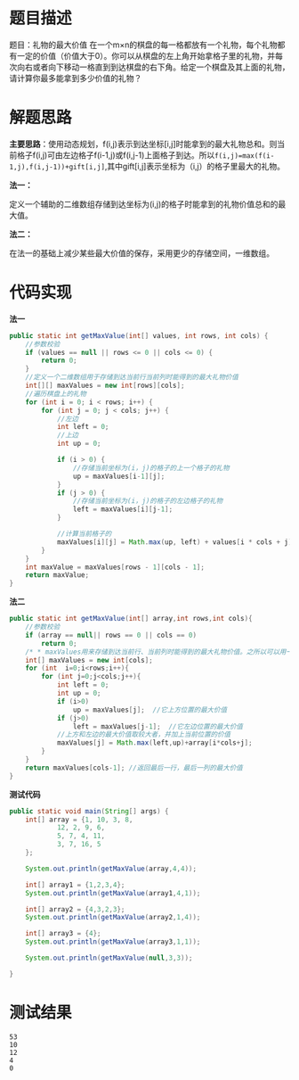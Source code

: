 # 题目描述
题目：礼物的最大价值
在一个m×n的棋盘的每一格都放有一个礼物，每个礼物都有一定的价值（价值大于0）。你可以从棋盘的左上角开始拿格子里的礼物，并每次向右或者向下移动一格直到到达棋盘的右下角。给定一个棋盘及其上面的礼物，请计算你最多能拿到多少价值的礼物？

# 解题思路

**主要思路**：使用动态规划，f(i,j)表示到达坐标[i,j]时能拿到的最大礼物总和。则当前格子f(i,j)可由左边格子f(i-1,j)或f(i,j-1)上面格子到达。所以`f(i,j)=max(f(i-1,j),f(i,j-1))+gift[i,j]`,其中gift[i,j]表示坐标为（i,j）的格子里最大的礼物。

**法一：**

定义一个辅助的二维数组存储到达坐标为(i,j)的格子时能拿到的礼物价值总和的最大值。

**法二：**

在法一的基础上减少某些最大价值的保存，采用更少的存储空间，一维数组。

# 代码实现

**法一**

```java
public static int getMaxValue(int[] values, int rows, int cols) {
    //参数校验
    if (values == null || rows <= 0 || cols <= 0) {
        return 0;
    }
    //定义一个二维数组用于存储到达当前行当前列时能得到的最大礼物价值
    int[][] maxValues = new int[rows][cols];
    //遍历棋盘上的礼物
    for (int i = 0; i < rows; i++) {
        for (int j = 0; j < cols; j++) {
            //左边
            int left = 0;
            //上边
            int up = 0;

            if (i > 0) {
                //存储当前坐标为(i，j)的格子的上一个格子的礼物
                up = maxValues[i-1][j];
            }
            if (j > 0) {
                //存储当前坐标为(i，j)的格子的左边格子的礼物
                left = maxValues[i][j-1];
            }

            //计算当前格子的
            maxValues[i][j] = Math.max(up, left) + values[i * cols + j];
        }
    }
    int maxValue = maxValues[rows - 1][cols - 1];
    return maxValue;
}
```

**法二**

```java
public static int getMaxValue(int[] array,int rows,int cols){
    //参数校验
    if (array == null|| rows == 0 || cols == 0)
        return 0;
    /* * maxValues用来存储到达当前行、当前列时能得到的最大礼物价值。之所以可以用一维数组，是因为j位置存储着 * 到达它上方元素的最大价值。而我们需要的仅仅是矩阵最后一行，最后一列的一个元素的最大价值。因此， * 可以让当前行数-2的数据别覆盖。 */
    int[] maxValues = new int[cols];
    for (int  i=0;i<rows;i++){
        for (int j=0;j<cols;j++){
            int left = 0;
            int up = 0;
            if (i>0)
                up = maxValues[j];  //它上方位置的最大价值
            if (j>0)
                left = maxValues[j-1];  //它左边位置的最大价值
            //上方和左边的最大价值取较大者，并加上当前位置的价值
            maxValues[j] = Math.max(left,up)+array[i*cols+j];
        }
    }
    return maxValues[cols-1]; //返回最后一行，最后一列的最大价值
}
```

**测试代码**

```java
public static void main(String[] args) {
    int[] array = {1, 10, 3, 8,
            12, 2, 9, 6,
            5, 7, 4, 11,
            3, 7, 16, 5
    };

    System.out.println(getMaxValue(array,4,4));

    int[] array1 = {1,2,3,4};
    System.out.println(getMaxValue(array1,4,1));

    int[] array2 = {4,3,2,3};
    System.out.println(getMaxValue(array2,1,4));

    int[] array3 = {4};
    System.out.println(getMaxValue(array3,1,1));

    System.out.println(getMaxValue(null,3,3));

}
```

# 测试结果

~~~
53
10
12
4
0
~~~
